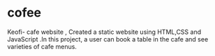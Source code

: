 # cofee
Keofi- cafe website , Created a static website using HTML,CSS and JavaScript .In this project, a user can book a table in the cafe and see varieties of cafe menus.
